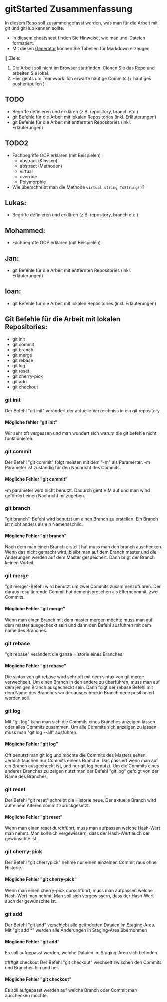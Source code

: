 # gitStarted Zusammenfassung
In diesem Repo soll zusammengefasst werden, was man für die Arbeit mit git und gitHub kennen sollte.
- In [diesem cheatsheet](https://github.com/adam-p/markdown-here/wiki/Markdown-Cheatsheet) finden Sie Hinweise, wie man .md-Dateien formatiert.
- Mit diesen [Generator](https://www.tablesgenerator.com/markdown_tables) können Sie Tabellen für Markdown erzeugen

:dart: Ziele:
1. Die Arbeit soll nicht im Browser stattfinden. Clonen Sie das Repo und arbeiten Sie lokal.
1. Hier gehts um Teamwork: Ich erwarte häufige Commits (+ häufiges pushen/pullen )

## TODO
- Begriffe definieren und erklären (z.B. repository, branch etc.)
- git Befehle für die Arbeit mit lokalen Repositories (inkl. Erläuterungen)
- git Befehle für die Arbeit mit entfernten Repositories (inkl. Erläuterungen)

## TODO2
- Fachbegriffe OOP erklären (mit Beispielen)
  - abstract (Klassen)
  - abstract (Methoden)
  - virtual
  - override
  - Polymorphie
- Wie überschreibt man die Methode `virtual string ToString()`?


## Lukas: 
- Begriffe definieren und erklären (z.B. repository, branch etc.)

## Mohammed:
- Fachbegriffe OOP erklären (mit Beispielen)

## Jan:
- git Befehle für die Arbeit mit entfernten Repositories (inkl. Erläuterungen)

## Ioan:
- git Befehle für die Arbeit mit lokalen Repositories (inkl. Erläuterungen)

## Git Befehle für die Arbeit mit lokalen Repositories:
- git init 
- git commit 
- git branch
- git merge
- git rebase
- git log
- git reset
- git cherry-pick
- git add
- git checkout

### git init
Der Befehl "git init" verändert der actuelle Verzeichniss in ein git repository. 

#### Mögliche fehler "git init"
Wir sehr oft vergessen und man wundert sich warum die git befehle nicht funktionieren.

### git commit 
Der Befehl "git commit" folgt meisten mit dem "-m" als Paramerter. -m Parameter ist zuständig für den Nachricht des Commits.

#### Mögliche Fehler "git commit"
-m parameter wird nicht benutzt. Dadurch geht VIM auf und man wind gefördert einen Nachricht mitzugeben. 

### git branch
"git branch"-Befehl wird benutzt um einen Branch zu erstellen. Ein Branch ist nicht anders als ein Namensschild.

#### Mögliche Fehler "git branch"
Nach dem man einen Branch erstellt hat muss man den branch auschecken. Wenn das nicht gemacht wird, bleibt man auf dem Branch master und die Änderungen werden auf dem Master gespeichert. Dann brigt der Branch keinen Vorteil. 

### git merge 
"git merge"-Befehl wird benutzt um zwei Commits zusammenzuführen. Der daraus resultierende Commit hat dementspreschen als Elterncommit, zwei Commits. 

#### Mögliche Fehler "git merge"
Wenn man einen Branch mit dem master mergen möchte muss man auf dem master ausgecheckt sein und dann den Befehl ausführen mit dem name des Branches.

### git rebase
"git rebase" verändert die ganze Historie eines Branches. 

#### Mögliche Fehler "git rebase"
Die sintax von git rebase wird sehr oft mit dem sintax von git merge verwechselt. Um einen Branch in den andere zu überführen, muss man auf dem jenigen Branch ausgecheckt sein. Dann folgt der rebase Befehl mit dem Name des Branches wo der ausgecheckte Branch neue positioniert werden soll.  

### git log
Mit "git log" kann man sich die Commits eines Branches anzeigen lassen oder alles Commits zusammen. Um alle Commits sich anzeigen zu lassen muss man "git log --all" ausführen.

#### Mögliche Fehler "git log"
Oft benutzt man git log und möchte die Commits des Masters sehen. Jedoch tauchen nur Commits einens Branche. Das passiert wenn man auf ein Branch ausgecheckt ist, und nur git log benutzt. Um die Commits eines anderes Branches zu zeigen nutzt man der Befehl "git log" gefolgt von der Name des Branches

### git reset 
Der Befehl "git reset" schreibt die Historie neue. Der aktuelle Branch wird auf einem Älteren commit zurückgesetzt. 

#### Mögliche Fehler "git reset"
Wenn man einen reset durchführt, muss man aufpassen welche Hash-Wert man nehmt. Man soll sich vergewissern, dass der Hash-Wert auch der gewünschte ist.

### git cherry-pick
Der Befehl "git cherrypick" nehme nur einen einzelnen Commit raus ohne Historie. 

#### Mögliche Fehler "git cherry-pick"
Wenn man einen cherry-pick durschführt, muss man aufpassen welche Hash-Wert man nehmt. Man soll sich vergewissern, dass der Hash-Wert auch der gewünschte ist.

### git add
Der Befehl "git add" verschiebt alle geänderten Dataien im Staging-Area. Mit "git add *" werden alle Änderungen in Staging-Area übernohmen

#### Mögliche Fehler "git add"
Es soll aufgepasst werden, welche Dataien im Staging-Area sich befinden.

###git checkout
Der Befehl "git checkout" wechselt zwischen den Commits und Branches hin und her. 

#### Mögliche Fehler "git checkout"
Es soll aufgepasst werden auf welche Branch oder Commit man auschecken möchte. 



